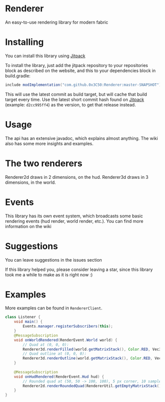 # Renderer
An easy-to-use rendering library for modern fabric

# Installing
You can install this library using [Jitpack](https://jitpack.io/)

To install the library, just add the jitpack repository to your repositories block as described on the website, and this to your dependencies block in build.gradle:

```groovy
include modImplementation("com.github.0x3C50:Renderer:master-SNAPSHOT")
```
This will use the latest commit as build target, but will cache that build target every time. Use the latest short commit hash found on [Jitpack](https://jitpack.io/#0x3C50/Renderer) (example: `d2cc995ff4`) as the version, to get that release instead.

# Usage
The api has an extensive javadoc, which explains almost anything. The wiki also has some more insights and examples.

# The two renderers
Renderer2d draws in 2 dimensions, on the hud. Renderer3d draws in 3 dimensions, in the world.

# Events
This library has its own event system, which broadcasts some basic rendering events (hud render, world render, etc.). You can find more information on the wiki

# Suggestions
You can leave suggestions in the issues section

If this library helped you, please consider leaving a star, since this library took me a while to make as it is right now :)

# Examples
More examples can be found in `RendererClient`.

```java
class Listener {
    void main() {
        Events.manager.registerSubscribers(this);
    }
    @MessageSubscription
    void onWorldRendered(RenderEvent.World world) {
        // Quad at (0, 0, 0):
        Renderer3d.renderFilled(world.getMatrixStack(), Color.RED, Vec3d.ZERO, new Vec3d(1, 1, 1));
        // Quad outline at (0, 0, 0):
        Renderer3d.renderOutline(world.getMatrixStack(), Color.RED, Vec3d.ZERO, new Vec3d(1, 1, 1));
    }
    
    @MessageSubscription
    void onHudRendered(RenderEvent.Hud hud) {
        // Rounded quad at (50, 50 -> 100, 100), 5 px corner, 10 samples
        Renderer2d.renderRoundedQuad(RendererUtil.getEmptyMatrixStack(), Color.WHITE, 50, 50, 100, 100, 5, 10);
    }
}
```
